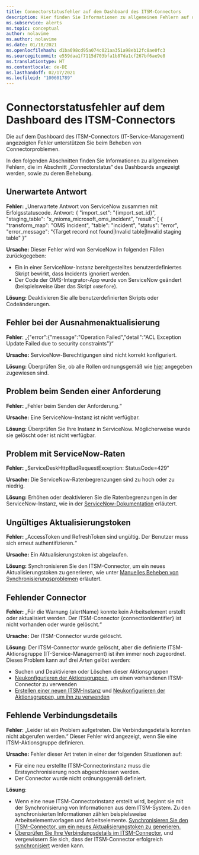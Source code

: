 ```yaml
---
title: Connectorstatusfehler auf dem Dashboard des ITSM-Connectors
description: Hier finden Sie Informationen zu allgemeinen Fehlern auf dem Dashboard des ITSM-Connectors.
ms.subservice: alerts
ms.topic: conceptual
author: nolavime
ms.author: nolavime
ms.date: 01/18/2021
ms.openlocfilehash: d1ba698cd95a074c021aa351a98eb12fc8ae0fc3
ms.sourcegitcommit: e559daa1f7115d703bfa1b87da1cf267bf6ae9e8
ms.translationtype: HT
ms.contentlocale: de-DE
ms.lasthandoff: 02/17/2021
ms.locfileid: "100601789"
---
```

# <a name="connector-status-errors-in-the-itsmc-dashboard"></a>Connectorstatusfehler auf dem Dashboard des ITSM-Connectors

Die auf dem Dashboard des ITSM-Connectors (IT-Service-Management) angezeigten Fehler unterstützen Sie beim Beheben von Connectorproblemen.

In den folgenden Abschnitten finden Sie Informationen zu allgemeinen Fehlern, die im Abschnitt „Connectorstatus“ des Dashboards angezeigt werden, sowie zu deren Behebung.

## <a name="unexpected-response"></a>Unerwartete Antwort

**Fehler:** „Unerwartete Antwort von ServiceNow zusammen mit Erfolgsstatuscode. Antwort: { "import_set": "{import_set_id}", "staging_table": "x_mioms_microsoft_oms_incident", "result": [ { "transform_map": "OMS Incident", "table": "incident", "status": "error", "error_message": "{Target record not found|Invalid table|Invalid staging table" }“

**Ursache:** Dieser Fehler wird von ServiceNow in folgenden Fällen zurückgegeben:

* Ein in einer ServiceNow-Instanz bereitgestelltes benutzerdefiniertes Skript bewirkt, dass Incidents ignoriert werden.
* Der Code der OMS-Integrator-App wurde von ServiceNow geändert (beispielsweise über das Skript `onBefore`).

**Lösung:** Deaktivieren Sie alle benutzerdefinierten Skripts oder Codeänderungen.

## <a name="exception-update-failure"></a>Fehler bei der Ausnahmenaktualisierung

**Fehler**: „{"error":{"message":"Operation Failed","detail":"ACL Exception Update Failed due to security constraints"}“

**Ursache:** ServiceNow-Berechtigungen sind nicht korrekt konfiguriert.

**Lösung:** Überprüfen Sie, ob alle Rollen ordnungsgemäß wie [hier](itsmc-connections-servicenow.md#install-the-user-app-and-create-the-user-role) angegeben zugewiesen sind.

## <a name="problem-sending-a-request"></a>Problem beim Senden einer Anforderung

**Fehler:** „Fehler beim Senden der Anforderung.“

**Ursache:** Eine ServiceNow-Instanz ist nicht verfügbar.

**Lösung:** Überprüfen Sie Ihre Instanz in ServiceNow. Möglicherweise wurde sie gelöscht oder ist nicht verfügbar.

## <a name="servicenow-rate-problem"></a>Problem mit ServiceNow-Raten

**Fehler:** „ServiceDeskHttpBadRequestException: StatusCode=429“

**Ursache:** Die ServiceNow-Ratenbegrenzungen sind zu hoch oder zu niedrig.

**Lösung:** Erhöhen oder deaktivieren Sie die Ratenbegrenzungen in der ServiceNow-Instanz, wie in der [ServiceNow-Dokumentation](https://docs.servicenow.com/bundle/london-application-development/page/integrate/inbound-rest/task/investigate-rate-limit-violations.html) erläutert.

## <a name="invalid-refresh-token"></a>Ungültiges Aktualisierungstoken

**Fehler:** „AccessToken und RefreshToken sind ungültig. Der Benutzer muss sich erneut authentifizieren.“

**Ursache:** Ein Aktualisierungstoken ist abgelaufen.

**Lösung:** Synchronisieren Sie den ITSM-Connector, um ein neues Aktualisierungstoken zu generieren, wie unter [Manuelles Beheben von Synchronisierungsproblemen](./itsmc-resync-servicenow.md) erläutert.

## <a name="missing-connector"></a>Fehlender Connector

**Fehler:** „Für die Warnung {alertName} konnte kein Arbeitselement erstellt oder aktualisiert werden. Der ITSM-Connector {connectionIdentifier} ist nicht vorhanden oder wurde gelöscht.“

**Ursache:** Der ITSM-Connector wurde gelöscht.

**Lösung:** Der ITSM-Connector wurde gelöscht, aber die definierte ITSM-Aktionsgruppe (IT-Service-Management) ist ihm immer noch zugeordnet. Dieses Problem kann auf drei Arten gelöst werden:

* Suchen und Deaktivieren oder Löschen dieser Aktionsgruppen
* [Neukonfigurieren der Aktionsgruppen](./itsmc-definition.md#create-itsm-work-items-from-azure-alerts), um einen vorhandenen ITSM-Connector zu verwenden
* [Erstellen einer neuen ITSM-Instanz](./itsmc-definition.md#create-an-itsm-connection) und [Neukonfigurieren der Aktionsgruppen, um ihn zu verwenden](itsmc-definition.md#create-itsm-work-items-from-azure-alerts)

## <a name="lack-of-connection-details"></a>Fehlende Verbindungsdetails

**Fehler**: „Leider ist ein Problem aufgetreten. Die Verbindungsdetails konnten nicht abgerufen werden.“ Dieser Fehler wird angezeigt, wenn Sie eine ITSM-Aktionsgruppe definieren.

**Ursache:** Fehler dieser Art treten in einer der folgenden Situationen auf:

* Für eine neu erstellte ITSM-Connectorinstanz muss die Erstsynchronisierung noch abgeschlossen werden.
* Der Connector wurde nicht ordnungsgemäß definiert.

**Lösung**: 

* Wenn eine neue ITSM-Connectorinstanz erstellt wird, beginnt sie mit der Synchronisierung von Informationen aus dem ITSM-System. Zu den synchronisierten Informationen zählen beispielsweise Arbeitselementvorlagen und Arbeitselemente. [Synchronisieren Sie den ITSM-Connector, um ein neues Aktualisierungstoken zu generieren.](./itsmc-resync-servicenow.md)
* [Überprüfen Sie Ihre Verbindungsdetails im ITSM-Connector](./itsmc-connections-servicenow.md#create-a-connection), und vergewissern Sie sich, dass der ITSM-Connector erfolgreich [synchronisiert](./itsmc-resync-servicenow.md) werden kann.
